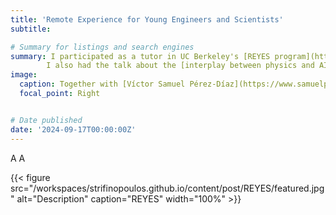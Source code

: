 ```yaml
---
title: 'Remote Experience for Young Engineers and Scientists'
subtitle: 

# Summary for listings and search engines
summary: I participated as a tutor in UC Berkeley's [REYES program](https://iaifi.org/outreach.html) and I had to the honor to work with talented students from around the world. 
        I also had the talk about the [interplay between physics and AI](https://www.youtube.com/watch?v=VI30D2jOhC4&t=1828s).
image:
  caption: Together with [Víctor Samuel Pérez-Díaz](https://www.samuelperezdi.com) presenting our recent \#ICML2024 paper at IAIFI.
  focal_point: Right


# Date published
date: '2024-09-17T00:00:00Z'
---
```



A
A

{{< figure src="/workspaces/strifinopoulos.github.io/content/post/REYES/featured.jpg" alt="Description" caption="REYES" width="100%" >}}

